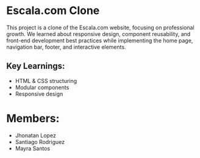 # Escala.com Clone

This project is a clone of the Escala.com website, focusing on professional growth. We learned about responsive design, component reusability, and front-end development best practices while implementing the home page, navigation bar, footer, and interactive elements.

## Key Learnings:
- HTML & CSS structuring
- Modular components
- Responsive design

# Members:
  * Jhonatan Lopez
  * Santiago Rodriguez
  * Mayra Santos